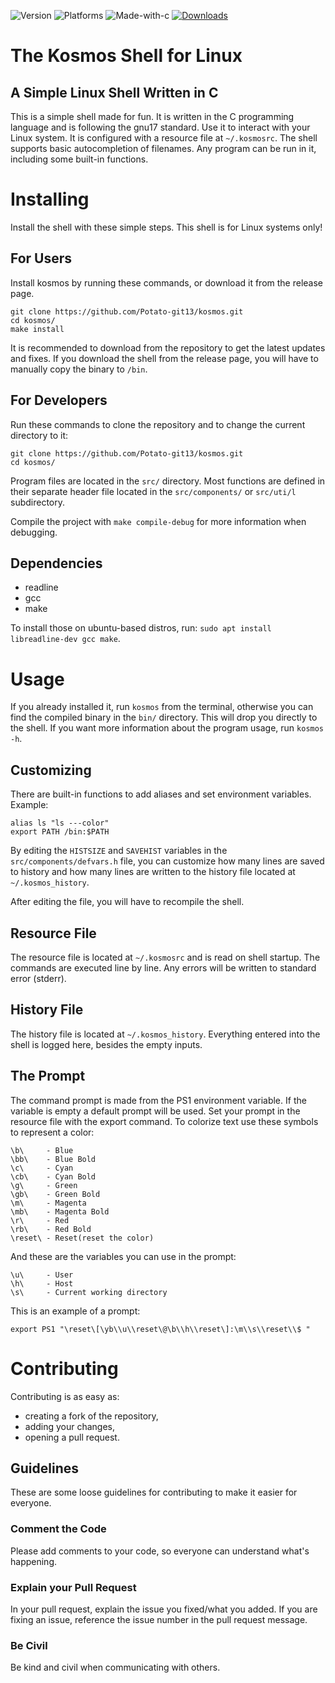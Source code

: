 ![Version](https://img.shields.io/github/v/release/Potato-git13/kosmos?include_prereleases)
![Platforms](https://img.shields.io/badge/platforms-linux-brightgreen)
![Made-with-c](https://img.shields.io/badge/made%20with-C-red)
[![Downloads](https://img.shields.io/github/downloads/potato-git13/kosmos/total.svg?maxAge=2592001)](https://github.com/potato-git13/kosmos/releases/)

# The Kosmos Shell for Linux

## A Simple Linux Shell Written in C

This is a simple shell made for fun. It is written in the C programming language and is following the gnu17 standard. Use it to interact with your Linux system. It is configured with a resource file at ```~/.kosmosrc```. The shell supports basic autocompletion of filenames. Any program can be run in it, including some built-in functions.

# Installing

Install the shell with these simple steps. This shell is for Linux systems only!
## For Users

Install kosmos by running these commands, or download it from the release page.
```
git clone https://github.com/Potato-git13/kosmos.git
cd kosmos/
make install
```
It is recommended to download from the repository to get the latest updates and fixes. If you download the shell from the release page, you will have to manually copy the binary to ```/bin```.

## For Developers

Run these commands to clone the repository and to change the current directory to it:
```
git clone https://github.com/Potato-git13/kosmos.git
cd kosmos/
```
Program files are located in the ```src/``` directory. Most functions are defined in their separate header file located in the ```src/components/``` or ```src/uti/l``` subdirectory.

Compile the project with ```make compile-debug``` for more information when debugging.

## Dependencies

- readline
- gcc
- make

To install those on ubuntu-based distros, run: ```sudo apt install libreadline-dev gcc make```.

# Usage

If you already installed it, run ```kosmos``` from the terminal, otherwise you can find the compiled binary in the ```bin/``` directory. This will drop you directly to the shell. If you want more information about the program usage, run ```kosmos -h```.

## Customizing

There are built-in functions to add aliases and set environment variables. Example:

```
alias ls "ls ---color"
export PATH /bin:$PATH
```

By editing the ```HISTSIZE``` and ```SAVEHIST``` variables in the ```src/components/defvars.h``` file, you can customize how many lines are saved to history and how many lines are written to the history file located at ```~/.kosmos_history```.

After editing the file, you will have to recompile the shell.

## Resource File

The resource file is located at ```~/.kosmosrc``` and is read on shell startup. The commands are executed line by line. Any errors will be written to standard error (stderr).

## History File

The history file is located at ```~/.kosmos_history```. Everything entered into the shell is logged here, besides the empty inputs.

## The Prompt

The command prompt is made from the PS1 environment variable. If the variable is empty a default prompt will be used. Set your prompt in the resource file with the export command. To colorize text use these symbols to represent a color:

```
\b\  	- Blue
\bb\ 	- Blue Bold
\c\  	- Cyan
\cb\ 	- Cyan Bold
\g\  	- Green
\gb\ 	- Green Bold
\m\  	- Magenta
\mb\ 	- Magenta Bold
\r\  	- Red
\rb\ 	- Red Bold
\reset\ - Reset(reset the color)
```

And these are the variables you can use in the prompt:

```
\u\ 	- User
\h\ 	- Host
\s\ 	- Current working directory
```

This is an example of a prompt:

```
export PS1 "\reset\[\yb\\u\\reset\@\b\\h\\reset\]:\m\\s\\reset\\$ "
```

# Contributing

Contributing is as easy as:
- creating a fork of the repository,
- adding your changes,
- opening a pull request.

## Guidelines

These are some loose guidelines for contributing to make it easier for everyone.

### Comment the Code

Please add comments to your code, so everyone can understand what's happening.

### Explain your Pull Request

In your pull request, explain the issue you fixed/what you added. If you are fixing an issue, reference the issue number in the pull request message.

### Be Civil

Be kind and civil when communicating with others.